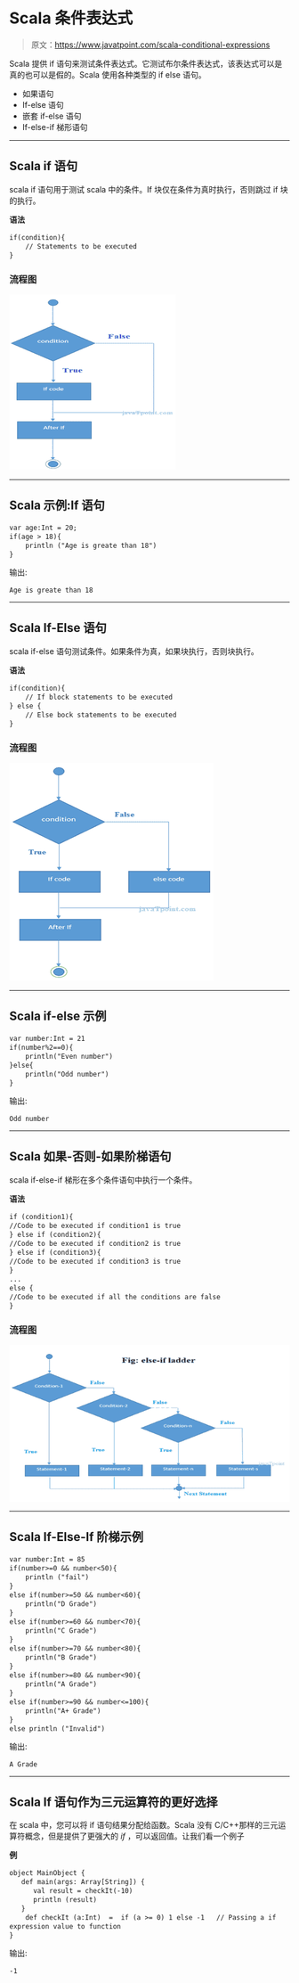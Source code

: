 # Scala 条件表达式

> 原文：<https://www.javatpoint.com/scala-conditional-expressions>

Scala 提供 if 语句来测试条件表达式。它测试布尔条件表达式，该表达式可以是真的也可以是假的。Scala 使用各种类型的 if else 语句。

*   如果语句
*   If-else 语句
*   嵌套 if-else 语句
*   If-else-if 梯形语句

* * *

## Scala if 语句

scala if 语句用于测试 scala 中的条件。If 块仅在条件为真时执行，否则跳过 if 块的执行。

**语法**

```
if(condition){
	// Statements to be executed
}

```

### 流程图

![Scala If statement 1](img/26341eeb24410e6c2d2244c8dde302b4.png)

* * *

## Scala 示例:If 语句

```
var age:Int = 20;
if(age > 18){
    println ("Age is greate than 18")
}

```

输出:

```
Age is greate than 18

```

* * *

## Scala If-Else 语句

scala if-else 语句测试条件。如果条件为真，如果块执行，否则块执行。

**语法**

```
if(condition){
	// If block statements to be executed
} else {
	// Else bock statements to be executed
}

```

### 流程图

![Scala If statement 2](img/3b8dc1f5bf3b7296a7372e307df4ca41.png)

* * *

## Scala if-else 示例

```
var number:Int = 21
if(number%2==0){
    println("Even number")
}else{
    println("Odd number")
}

```

输出:

```
Odd number

```

* * *

## Scala 如果-否则-如果阶梯语句

scala if-else-if 梯形在多个条件语句中执行一个条件。

**语法**

```
if (condition1){  
//Code to be executed if condition1 is true  
} else if (condition2){  
//Code to be executed if condition2 is true  
} else if (condition3){  
//Code to be executed if condition3 is true  
}  
...  
else {  
//Code to be executed if all the conditions are false  
}  

```

### 流程图

![Scala If statement 3](img/3cc3a55830dd1f57de47b43c5ff350ac.png)

* * *

## Scala If-Else-If 阶梯示例

```
var number:Int = 85
if(number>=0 && number<50){
    println ("fail")
}
else if(number>=50 && number<60){
    println("D Grade")
}
else if(number>=60 && number<70){
    println("C Grade")
}
else if(number>=70 && number<80){
    println("B Grade")
}
else if(number>=80 && number<90){
    println("A Grade")
}
else if(number>=90 && number<=100){
    println("A+ Grade")
}
else println ("Invalid")

```

输出:

```
A Grade

```

* * *

## Scala If 语句作为三元运算符的更好选择

在 scala 中，您可以将 if 语句结果分配给函数。Scala 没有 C/C++那样的三元运算符概念，但是提供了更强大的 *if* ，可以返回值。让我们看一个例子

**例**

```
object MainObject {
   def main(args: Array[String]) {
      val result = checkIt(-10)
      println (result)
   }
    def checkIt (a:Int)  =  if (a >= 0) 1 else -1	// Passing a if expression value to function
}

```

输出:

```
-1

```